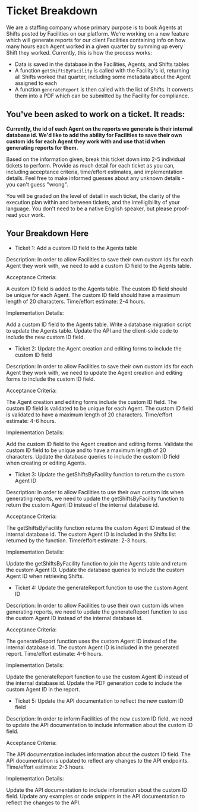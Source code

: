 # Ticket Breakdown
We are a staffing company whose primary purpose is to book Agents at Shifts posted by Facilities on our platform. We're working on a new feature which will generate reports for our client Facilities containing info on how many hours each Agent worked in a given quarter by summing up every Shift they worked. Currently, this is how the process works:

- Data is saved in the database in the Facilities, Agents, and Shifts tables
- A function `getShiftsByFacility` is called with the Facility's id, returning all Shifts worked that quarter, including some metadata about the Agent assigned to each
- A function `generateReport` is then called with the list of Shifts. It converts them into a PDF which can be submitted by the Facility for compliance.

## You've been asked to work on a ticket. It reads:

**Currently, the id of each Agent on the reports we generate is their internal database id. We'd like to add the ability for Facilities to save their own custom ids for each Agent they work with and use that id when generating reports for them.**


Based on the information given, break this ticket down into 2-5 individual tickets to perform. Provide as much detail for each ticket as you can, including acceptance criteria, time/effort estimates, and implementation details. Feel free to make informed guesses about any unknown details - you can't guess "wrong".


You will be graded on the level of detail in each ticket, the clarity of the execution plan within and between tickets, and the intelligibility of your language. You don't need to be a native English speaker, but please proof-read your work.

## Your Breakdown Here

- Ticket 1: Add a custom ID field to the Agents table

Description: In order to allow Facilities to save their own custom ids for each Agent they work with, we need to add a custom ID field to the Agents table.

Acceptance Criteria:

A custom ID field is added to the Agents table.
The custom ID field should be unique for each Agent.
The custom ID field should have a maximum length of 20 characters.
Time/effort estimate: 2-4 hours.

Implementation Details:

Add a custom ID field to the Agents table.
Write a database migration script to update the Agents table.
Update the API and the client-side code to include the new custom ID field.

- Ticket 2: Update the Agent creation and editing forms to include the custom ID field

Description: In order to allow Facilities to save their own custom ids for each Agent they work with, we need to update the Agent creation and editing forms to include the custom ID field.
 
Acceptance Criteria:

The Agent creation and editing forms include the custom ID field.
The custom ID field is validated to be unique for each Agent.
The custom ID field is validated to have a maximum length of 20 characters.
Time/effort estimate: 4-6 hours.

Implementation Details:

Add the custom ID field to the Agent creation and editing forms.
Validate the custom ID field to be unique and to have a maximum length of 20 characters.
Update the database queries to include the custom ID field when creating or editing Agents.

- Ticket 3: Update the getShiftsByFacility function to return the custom Agent ID

Description: In order to allow Facilities to use their own custom ids when generating reports, we need to update the getShiftsByFacility function to return the custom Agent ID instead of the internal database id.

Acceptance Criteria:

The getShiftsByFacility function returns the custom Agent ID instead of the internal database id.
The custom Agent ID is included in the Shifts list returned by the function.
Time/effort estimate: 2-3 hours.

Implementation Details:

Update the getShiftsByFacility function to join the Agents table and return the custom Agent ID.
Update the database queries to include the custom Agent ID when retrieving Shifts.

- Ticket 4: Update the generateReport function to use the custom Agent ID

Description: In order to allow Facilities to use their own custom ids when generating reports, we need to update the generateReport function to use the custom Agent ID instead of the internal database id.

Acceptance Criteria:

The generateReport function uses the custom Agent ID instead of the internal database id.
The custom Agent ID is included in the generated report.
Time/effort estimate: 4-6 hours.

Implementation Details:

Update the generateReport function to use the custom Agent ID instead of the internal database id.
Update the PDF generation code to include the custom Agent ID in the report.

- Ticket 5: Update the API documentation to reflect the new custom ID field

Description: In order to inform Facilities of the new custom ID field, we need to update the API documentation to include information about the custom ID field.

Acceptance Criteria:

The API documentation includes information about the custom ID field.
The API documentation is updated to reflect any changes to the API endpoints.
Time/effort estimate: 2-3 hours.

Implementation Details:

Update the API documentation to include information about the custom ID field.
Update any examples or code snippets in the API documentation to reflect the changes to the API.